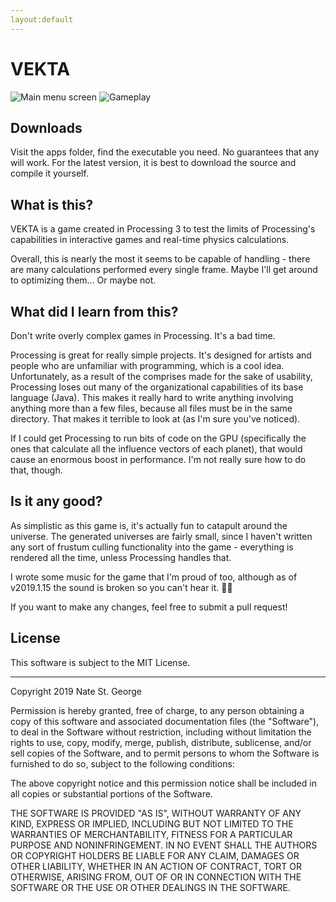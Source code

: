```yaml
---
layout:default
---
```


# VEKTA

![Main menu screen](info/main.png)
![Gameplay](info/gameplay.png)

## Downloads
Visit the apps folder, find the executable you need. No guarantees that any will work. For the latest version, it is best to download the source and compile it yourself.

## What is this?
VEKTA is a game created in Processing 3 to test the limits of Processing's capabilities in interactive games and real-time physics calculations.

Overall, this is nearly the most it seems to be capable of handling - there are many calculations performed every single frame. Maybe I'll get around to optimizing them... Or maybe not.

## What did I learn from this?
Don't write overly complex games in Processing. It's a bad time.

Processing is great for really simple projects. It's designed for artists and people who are unfamiliar with programming, which is a cool idea. Unfortunately, as a result of the comprises made for the sake of usability, Processing loses out many of the organizational capabilities of its base language (Java).
This makes it really hard to write anything involving anything more than a few files, because all files must be in the same directory. That makes it terrible to look at (as I'm sure you've noticed).

If I could get Processing to run bits of code on the GPU (specifically the ones that calculate all the influence vectors of each planet), that would cause an enormous boost in performance. I'm not really sure how to do that, though.

## Is it any good?
As simplistic as this game is, it's actually fun to catapult around the universe. The generated universes are fairly small, since I haven't written any sort of frustum culling functionality into the game - everything is rendered all the time, unless Processing handles that.

I wrote some music for the game that I'm proud of too, although as of v2019.1.15 the sound is broken so you can't hear it. 🤷‍♀️

If you want to make any changes, feel free to submit a pull request!

## License
This software is subject to the MIT License.

 ---
 
Copyright 2019 Nate St. George

Permission is hereby granted, free of charge, to any person obtaining a copy of this software and associated documentation files (the "Software"), to deal in the Software without restriction, including without limitation the rights to use, copy, modify, merge, publish, distribute, sublicense, and/or sell copies of the Software, and to permit persons to whom the Software is furnished to do so, subject to the following conditions:

The above copyright notice and this permission notice shall be included in all copies or substantial portions of the Software.

THE SOFTWARE IS PROVIDED "AS IS", WITHOUT WARRANTY OF ANY KIND, EXPRESS OR IMPLIED, INCLUDING BUT NOT LIMITED TO THE WARRANTIES OF MERCHANTABILITY, FITNESS FOR A PARTICULAR PURPOSE AND NONINFRINGEMENT. IN NO EVENT SHALL THE AUTHORS OR COPYRIGHT HOLDERS BE LIABLE FOR ANY CLAIM, DAMAGES OR OTHER LIABILITY, WHETHER IN AN ACTION OF CONTRACT, TORT OR OTHERWISE, ARISING FROM, OUT OF OR IN CONNECTION WITH THE SOFTWARE OR THE USE OR OTHER DEALINGS IN THE SOFTWARE.
